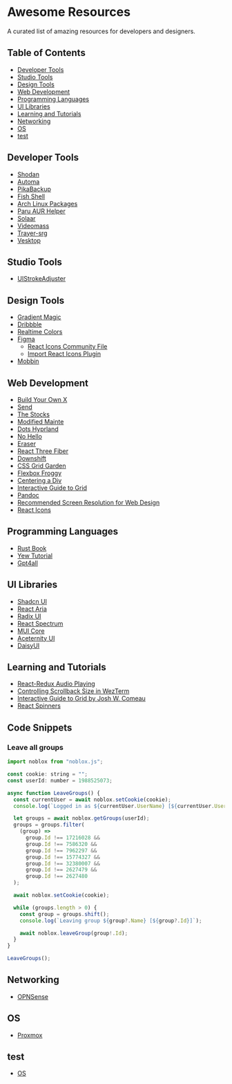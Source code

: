# Awesome Resources

A curated list of amazing resources for developers and designers.

## Table of Contents

- [Developer Tools](#developer-tools)
- [Studio Tools](#studio-tools)
- [Design Tools](#design-tools)
- [Web Development](#web-development)
- [Programming Languages](#programming-languages)
- [UI Libraries](#ui-libraries)
- [Learning and Tutorials](#learning-and-tutorials)
- [Networking](#networking)
- [OS](#os)
- [test](#test)

## Developer Tools

- [Shodan](https://www.shodan.io/)
- [Automa](https://www.automa.site/)
- [PikaBackup](https://apps.gnome.org/en-GB/PikaBackup/)
- [Fish Shell](https://fishshell.com/)
- [Arch Linux Packages](https://archlinux.org/packages)
- [Paru AUR Helper](https://github.com/Morganamilo/paru)
- [Solaar](https://github.com/pwr-Solaar/Solaar)
- [Videomass](https://github.com/jeanslack/Videomass)
- [Trayer-srg](https://github.com/sargon/trayer-srg)
- [Vesktop](https://github.com/Vencord/Vesktop)

## Studio Tools
- [UIStrokeAdjuster](https://devforum.roblox.com/t/uistrokeadjuster-properly-scale-your-uistrokes/1889014)

## Design Tools

- [Gradient Magic](https://www.gradientmagic.com/)
- [Dribbble](https://dribbble.com/shots/popular)
- [Realtime Colors](https://www.realtimecolors.com/)
- [Figma](https://figma.com)
  - [React Icons Community File](https://www.figma.com/file/fEtbmW8gq2CTvxU5muuD2j/React-Icons-v4.3.1-(Community)?type=design&node-id=2-227&mode=design&t=CmMzvkiLHc3mb25V-0)
  - [Import React Icons Plugin](https://www.figma.com/community/plugin/921172243620367846/import-react-icons)
- [Mobbin](https://mobbin.com/browse/web/apps)

## Web Development

- [Build Your Own X](https://github.com/codecrafters-io/build-your-own-x)
- [Send](https://send.vis.ee)
- [The Stocks](https://v3.thestocks.im/)
- [Modified Mainte](https://github.com/AyoItsYas/Modified-Mainte?tab=readme-ov-file)
- [Dots Hyprland](https://github.com/end-4/dots-hyprland/tree/main?tab=readme-ov-file)
- [No Hello](https://nohello.net)
- [Eraser](https://app.eraser.io/)
- [React Three Fiber](https://docs.pmnd.rs/react-three-fiber/getting-started/introduction)
- [Downshift](https://www.downshift-js.com/)
- [CSS Grid Garden](https://cssgridgarden.com/)
- [Flexbox Froggy](https://flexboxfroggy.com/)
- [Centering a Div](https://www.joshwcomeau.com/css/center-a-div/)
- [Interactive Guide to Grid](https://www.joshwcomeau.com/css/interactive-guide-to-grid/)
- [Pandoc](https://pandoc.org/installing.html)
- [Recommended Screen Resolution for Web Design](https://thewhitelabelagency.com/recommended-screen-resolution-for-web-design/)
- [React Icons](https://react-icons.github.io/react-icons/)

## Programming Languages

- [Rust Book](https://doc.rust-lang.org/stable/book/)
- [Yew Tutorial](https://yew.rs/docs/next/tutorial)
- [Gpt4all](https://gpt4all.io/index.html)

## UI Libraries

- [Shadcn UI](https://ui.shadcn.com/)
- [React Aria](https://react-spectrum.adobe.com/react-aria/getting-started.html)
- [Radix UI](https://www.radix-ui.com/)
- [React Spectrum](https://react-spectrum.adobe.com/react-aria/getting-started.html)
- [MUI Core](https://mui.com/core/)
- [Aceternity UI](https://ui.aceternity.com/)
- [DaisyUI](https://daisyui.com)

## Learning and Tutorials

- [React-Redux Audio Playing](https://stackoverflow.com/questions/42695145/how-to-handle-audio-playing-in-react-redux)
- [Controlling Scrollback Size in WezTerm](https://wezfurlong.org/wezterm/scrollback.html#controlling-the-scrollback-size)
- [Interactive Guide to Grid by Josh W. Comeau](https://www.joshwcomeau.com/css/interactive-guide-to-grid/)
- [React Spinners](https://www.davidhu.io/react-spinners/)

## Code Snippets

### Leave all groups
```js
import noblox from "noblox.js";

const cookie: string = "";
const userId: number = 1988525073;

async function LeaveGroups() {
  const currentUser = await noblox.setCookie(cookie);
  console.log(`Logged in as ${currentUser.UserName} [${currentUser.UserID}]`);

  let groups = await noblox.getGroups(userId);
  groups = groups.filter(
    (group) =>
      group.Id !== 17216028 &&
      group.Id !== 7586320 &&
      group.Id !== 7962297 &&
      group.Id !== 15774327 &&
      group.Id !== 32380007 &&
      group.Id !== 2627479 &&
      group.Id !== 2627480
  );

  await noblox.setCookie(cookie);

  while (groups.length > 0) {
    const group = groups.shift();
    console.log(`Leaving group ${group?.Name} [${group?.Id}]`);

    await noblox.leaveGroup(group!.Id);
  }
}

LeaveGroups();
```

## Networking

- [OPNSense](https://opnsense.org/)

## OS

- [Proxmox](https://www.proxmox.org/en)


## test

- [OS](test)